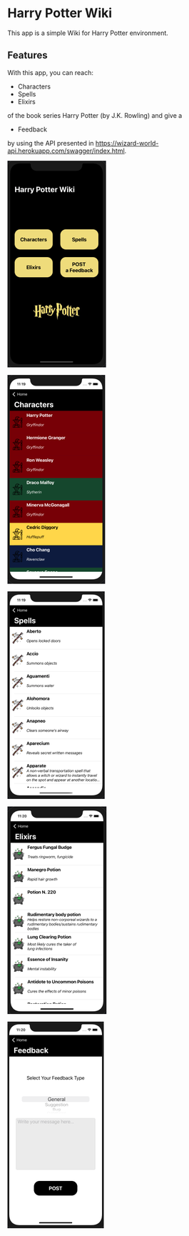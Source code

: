 # Harry Potter Wiki

This app is a simple Wiki for Harry Potter environment.

## Features
With this app, you can reach:

* Characters
* Spells
* Elixirs

of the book series Harry Potter (by J.K. Rowling) and give a 
 
* Feedback

by using the API presented in https://wizard-world-api.herokuapp.com/swagger/index.html.

![Home Page](Harry%20Potter%20Wiki/Supporting%20Files/images/HPW-home.png)

![Characters](Harry%20Potter%20Wiki/Supporting%20Files/images/HPW-characters.png)

![Spells](Harry%20Potter%20Wiki/Supporting%20Files/images/HPW-spells.png)

![Elixirs](Harry%20Potter%20Wiki/Supporting%20Files/images/HPW-elixirs.png)

![Feedback](Harry%20Potter%20Wiki/Supporting%20Files/images/HPW-feedback.png)


